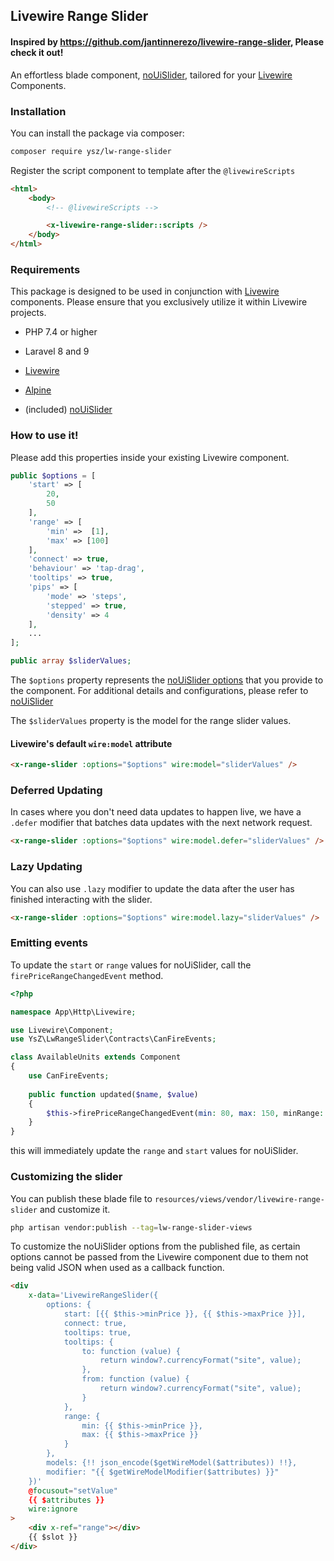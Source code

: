 ## Livewire Range Slider

#### Inspired by https://github.com/jantinnerezo/livewire-range-slider, Please check it out!

An effortless blade component, [noUiSlider](https://github.com/leongersen/noUiSlider), tailored for your [Livewire](https://github.com/livewire/livewire) Components.

### Installation

You can install the package via composer:
```bash
composer require ysz/lw-range-slider
```

Register the script component to template after the ``@livewireScripts``

```html
<html>
    <body>
        <!-- @livewireScripts -->

        <x-livewire-range-slider::scripts />
    </body>
</html>
```


### Requirements

This package is designed to be used in conjunction with [Livewire](https://laravel-livewire.com/) components. Please ensure that you exclusively utilize it within Livewire projects.

- PHP 7.4 or higher

- Laravel 8 and 9

- [Livewire](https://laravel-livewire.com/)

- [Alpine](https://alpinejs.dev)

- (included) [noUiSlider](https://github.com/leongersen/noUiSlider)


### How to use it!

Please add this properties inside your existing Livewire component.

```php
public $options = [
    'start' => [
        20,
        50
    ],
    'range' => [
        'min' =>  [1],
        'max' => [100]
    ],
    'connect' => true,
    'behaviour' => 'tap-drag',
    'tooltips' => true,
    'pips' => [
        'mode' => 'steps',
        'stepped' => true,
        'density' => 4
    ],
    ...
];

public array $sliderValues;
```

The `$options` property represents the [noUiSlider options](https://refreshless.com/nouislider/slider-options/) that you provide to the component. For additional details and configurations, please refer to [noUiSlider](https://refreshless.com/nouislider/)

The `$sliderValues` property is the model for the range slider values.


#### Livewire's default `wire:model` attribute

```html
<x-range-slider :options="$options" wire:model="sliderValues" />
```

### Deferred Updating

In cases where you don't need data updates to happen live, we have a `.defer` modifier that batches data updates with the next network request.

```html
<x-range-slider :options="$options" wire:model.defer="sliderValues" />
```

### Lazy Updating

You can also use `.lazy` modifier to update the data after the user has finished interacting with the slider.

```html
<x-range-slider :options="$options" wire:model.lazy="sliderValues" />
```

### Emitting events

To update the `start` or `range` values for noUiSlider, call the `firePriceRangeChangedEvent` method.

```php
<?php

namespace App\Http\Livewire;

use Livewire\Component;
use YsZ\LwRangeSlider\Contracts\CanFireEvents;

class AvailableUnits extends Component
{
    use CanFireEvents;
    
    public function updated($name, $value)
    {
        $this->firePriceRangeChangedEvent(min: 80, max: 150, minRange: 100, maxRange: 200);
    }
}
```

this will immediately update the `range` and `start` values for noUiSlider.


### Customizing the slider

You can publish these blade file to `resources/views/vendor/livewire-range-slider` and customize it.

```bash
php artisan vendor:publish --tag=lw-range-slider-views
```
To customize the noUiSlider options from the published file, as certain options cannot be passed from the Livewire component due to them not being valid JSON when used as a callback function.

```html
<div
    x-data='LivewireRangeSlider({
        options: {
            start: [{{ $this->minPrice }}, {{ $this->maxPrice }}],
            connect: true,
            tooltips: true,
            tooltips: {
                to: function (value) {
                    return window?.currencyFormat("site", value);
                },
                from: function (value) {
                    return window?.currencyFormat("site", value);
                }
            },
            range: {
                min: {{ $this->minPrice }},
                max: {{ $this->maxPrice }}
            }
        },
        models: {!! json_encode($getWireModel($attributes)) !!},
        modifier: "{{ $getWireModelModifier($attributes) }}"
    })'
    @focusout="setValue"
    {{ $attributes }}
    wire:ignore
>
    <div x-ref="range"></div>
    {{ $slot }}
</div>
```

